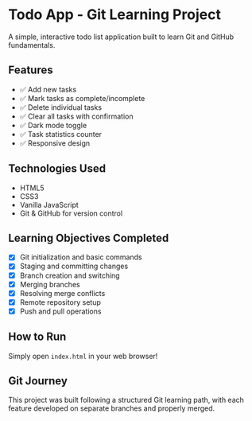 # Todo App - Git Learning Project

A simple, interactive todo list application built to learn Git and GitHub fundamentals.

## Features

- ✅ Add new tasks
- ✅ Mark tasks as complete/incomplete
- ✅ Delete individual tasks
- ✅ Clear all tasks with confirmation
- ✅ Dark mode toggle
- ✅ Task statistics counter
- ✅ Responsive design

## Technologies Used

- HTML5
- CSS3
- Vanilla JavaScript
- Git & GitHub for version control

## Learning Objectives Completed

- [x] Git initialization and basic commands
- [x] Staging and committing changes
- [x] Branch creation and switching
- [x] Merging branches
- [x] Resolving merge conflicts
- [x] Remote repository setup
- [x] Push and pull operations

## How to Run

Simply open `index.html` in your web browser!

## Git Journey

This project was built following a structured Git learning path, with each feature developed on separate branches and properly merged.